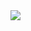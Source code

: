 <img align="center" src="https://imgs.search.brave.com/t63q2jw4vTgOEBG-j7Fzn03k28B0CBnEJvrNMvDBQsk/rs:fit:630:630:1/g:ce/aHR0cHM6Ly9yZXMu/Y2xvdWRpbmFyeS5j/b20vdGVlcHVibGlj/L2ltYWdlL3ByaXZh/dGUvcy0tNHdCM0tk/eTYtLS90X1ByZXZp/ZXcvYl9yZ2I6MTkx/OTE5LGNfbGltaXQs/Zl9qcGcsaF82MzAs/cV85MCx3XzYzMC92/MTU5NjAxOTE0Mi9w/cm9kdWN0aW9uL2Rl/c2lnbnMvMTI2MTU3/NDhfMC5qcGc"/>


